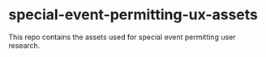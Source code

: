 # special-event-permitting-ux-assets
This repo contains the assets used for special event permitting user research.
